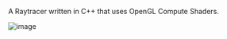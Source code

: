 A Raytracer written in C++ that uses OpenGL Compute Shaders.

![image](https://github.com/skyloft7/Jedi3D/assets/34322920/1c05d696-ca47-4b64-9eb7-3e7ccaa1c326)
